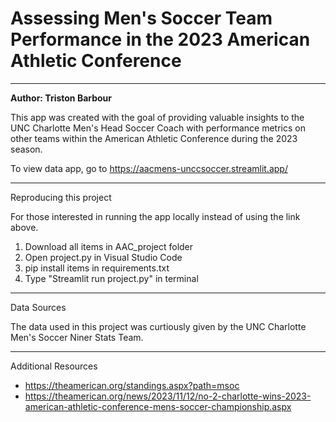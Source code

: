# Assessing Men's Soccer Team Performance in the 2023 American Athletic Conference
---
**Author: Triston Barbour**

This app was created with the goal of providing valuable insights to the UNC Charlotte Men's Head Soccer Coach with performance metrics on other teams within the American Athletic Conference during the 2023 season.

To view data app, go to https://aacmens-unccsoccer.streamlit.app/ 

---
Reproducing this project

For those interested in running the app locally instead of using the link above.

1. Download all items in AAC_project folder
2. Open project.py in Visual Studio Code
3. pip install items in requirements.txt 
4. Type "Streamlit run project.py" in terminal

---
Data Sources

The data used in this project was curtiously given by the UNC Charlotte Men's Soccer Niner Stats Team.

---
Additional Resources

- https://theamerican.org/standings.aspx?path=msoc
- https://theamerican.org/news/2023/11/12/no-2-charlotte-wins-2023-american-athletic-conference-mens-soccer-championship.aspx
